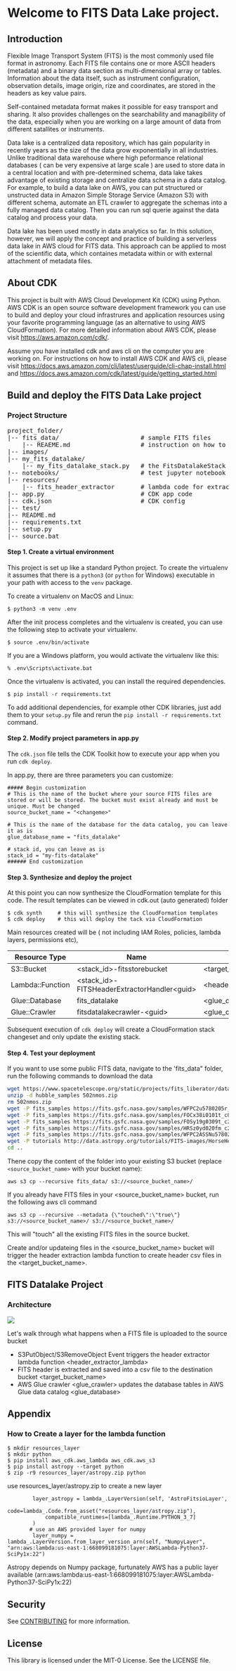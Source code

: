 
# Welcome to FITS Data Lake project. 

## Introduction 
Flexible Image Transport System (FITS) is the most commonly used file format in astronomy. Each FITS file contains one or more ASCII headers (metadata) and a binary data section as multi-dimensional array or tables. 
Information about the data itself, such as instrument configuration, observation details, image origin, rize and coordinates, are stored in the headers as key value pairs. 

Self-contained metadata format makes it possible for easy transport and sharing. It also provides challenges on the searchability and managibility of the data, especially when you are working on a large amount of data from different satallites or instruments. 

Data lake is a centralized data repository, which has gain popularity in recently years as the size of the data grow exponentially in all industries. Unlike traditional data warehouse where high peformance relational databases ( can be very expensive at large scale ) are used to store data in a central location and with pre-determined schema, data lake takes advantage of existing storage and centralize data schema in a data catalog. For example, to build a data lake on AWS, you can put structured or unstructed data in Amazon Simple Storage Service (Amazon S3) with different schema, automate an ETL crawler to aggregate the schemas into a fully managed data catalog. Then you can run sql querie against the data catalog and process your data. 

Data lake has been used mostly in data analytics so far. In this solution, however, we will apply the concept and practice of building a serverless data lake in AWS cloud for FITS data. This approach can be applied to most of the scientific data, which containes metadata within or with external attachment of metadata files. 


## About CDK
This project is built with AWS Cloud Development Kit (CDK) using Python. AWS CDK is an open source software development framework you can use to build and deploy your cloud infrastrures and application resources using your favorite programming language (as an alternative to using AWS CloudFormation). For more detailed information about AWS CDK, please visit https://aws.amazon.com/cdk/. 

Assume you have installed cdk and aws cli on the computer you are working on. For instructions on how to install AWS CDK and AWS cli, please visit https://docs.aws.amazon.com/cli/latest/userguide/cli-chap-install.html and  https://docs.aws.amazon.com/cdk/latest/guide/getting_started.html

## Build and deploy the FITS Data Lake project

### Project Structure
<pre>
project_folder/
|-- fits_data/                      # sample FITS files
    |-- REAEME.md                   # instruction on how to download the test data from public sources
|-- images/
|-- my_fits_datalake/
    |-- my_fits_datalake_stack.py   # the FitsDatalakeStack code
!-- notebooks/                      # test jupyter notebook
|-- resources/
    |-- fits_header_extractor       # lambda code for extracting FITS header info
|-- app.py                          # CDK app code
|-- cdk.json                        # CDK config
|-- test/
|-- README.md
|-- requirements.txt
|-- setup.py
|-- source.bat 
</pre>

#### Step 1. Create a virtual environment

This project is set up like a standard Python project. To create the virtualenv it assumes that there is a `python3` (or `python` for Windows) executable in your path with access to the `venv`
package. 

To create a virtualenv on MacOS and Linux:

```
$ python3 -m venv .env
```

After the init process completes and the virtualenv is created, you can use the following
step to activate your virtualenv.

```
$ source .env/bin/activate
```

If you are a Windows platform, you would activate the virtualenv like this:

```
% .env\Scripts\activate.bat
```

Once the virtualenv is activated, you can install the required dependencies.

```
$ pip install -r requirements.txt
```
To add additional dependencies, for example other CDK libraries, just add
them to your `setup.py` file and rerun the `pip install -r requirements.txt`
command.

#### Step 2. Modify project parameters in app.py

The `cdk.json` file tells the CDK Toolkit how to execute your app when you run `cdk deploy`.

In app.py, there are three parameters you can customize: 

```
##### Begin customization
# This is the name of the bucket where your source FITS files are stored or will be stored. The bucket must exist already and must be unique. Must be changed
source_bucket_name = "<changeme>"

# This is the name of the database for the data catalog, you can leave it as is 
glue_database_name = "fits_datalake"

# stack id, you can leave as is
stack_id = "my-fits-datalake"
###### End customization
```

#### Step 3. Synthesize and deploy the project
At this point you can now synthesize the CloudFormation template for this code. The result templates can be viewed in cdk.out (auto generated) folder

```
$ cdk synth     # this will synthesize the CloudFormation templates
$ cdk deploy    # this will deploy the tack via CloudFormation
```
Main resources created will be ( not including IAM Roles, policies, lambda layers, permissions etc),

| Resource Type | Name | Alias | 
|---------------|------|-------|
| S3::Bucket | <stack_id>-fitsstorebucket<guid> | <target_bucket_name> |  
| Lambda::Function | <stack_id>-FITSHeaderExtractorHandler\<guid\> | <header_extractor_lambda> |
| Glue::Database | fits_datalake | <glue_database> | <glue_database>
| Glue::Crawler | fitsdatalakecrawler-\<guid\> | <glue_crawler> |

Subsequent execution of `cdk deploy` will create a CloudFormation stack changeset and only update the existing stack.


#### Step 4. Test your deployment
If you want to use some public FITS data, navigate to the 'fits_data" folder, run the following commands to download the data

```bash
wget https://www.spacetelescope.org/static/projects/fits_liberator/datasets/eagle/502nmos.zip
unzip -d hubble_samples 502nmos.zip
rm 502nmos.zip
wget -P fits_samples https://fits.gsfc.nasa.gov/samples/WFPC2u5780205r_c0fx.fits
wget -P fits_samples https://fits.gsfc.nasa.gov/samples/FOCx38i0101t_c0f.fits
wget -P fits_samples https://fits.gsfc.nasa.gov/samples/FOSy19g0309t_c2f.fits
wget -P fits_samples https://fits.gsfc.nasa.gov/samples/HRSz0yd020fm_c2f.fits
wget -P fits_samples https://fits.gsfc.nasa.gov/samples/WFPC2ASSNu5780205bx.fits
wget -P tutorials http://data.astropy.org/tutorials/FITS-images/HorseHead.fits
cd ..
```

Thene copy the content of the folder into your existing S3 bucket (replace `<source_bucket_name>` with your bucket name):


``` 
aws s3 cp --recursive fits_data/ s3://<source_bucket_name>/
```

If you already have FITS files in your <source_bucket_name> bucket, run the following aws cli command
```
aws s3 cp --recursive --metadata {\"touched\":\"true\"} s3://<source_bucket_name>/ s3://<source_bucket_name>/
```
This will "touch" all the existing FITS files in the source bucket.

Create and/or updateing files in the <source_bucket_name> bucket will trigger the header extraction lambda function to create header csv files in the <target_bucket_name>. 


## FITS Datalake Project

### Architecture

![](images/science_datalake.png)

Let's walk through what happens when a FITS file is uploaded to the source bucket

- S3PutObject/S3RemoveObject Event triggers the header extractor lambda function <header_extractor_lambda>
- FITS header is extracted and saved into a csv file to the destination bucket <target_bucket_name>
- AWS Glue crawler <glue_crawler> updates the database tables in AWS Glue data catalog <glue_database>




## Appendix

### How to Create a layer for the lambda function

```
$ mkdir resources_layer
$ mkdir python
$ pip install aws_cdk.aws_lambda aws_cdk.aws_s3
$ pip install astropy --target python
$ zip -r9 resources_layer/astropy.zip python
```
use resources_layer/astropy.zip to create a new layer

```
        layer_astropy = lambda_.LayerVersion(self, 'AstroFitsioLayer', 
            code=lambda_.Code.from_asset("resources_layer/astropy.zip"),
            compatible_runtimes=[lambda_.Runtime.PYTHON_3_7]
        )
       # use an AWS provided layer for numpy
        layer_numpy = lambda_.LayerVersion.from_layer_version_arn(self, "NumpyLayer", "arn:aws:lambda:us-east-1:668099181075:layer:AWSLambda-Python37-SciPy1x:22")
```
Astropy depends on Numpy package, furtunately AWS has a public layer available (arn:aws:lambda:us-east-1:668099181075:layer:AWSLambda-Python37-SciPy1x:22)


## Security

See [CONTRIBUTING](CONTRIBUTING.md#security-issue-notifications) for more information.

## License

This library is licensed under the MIT-0 License. See the LICENSE file.
